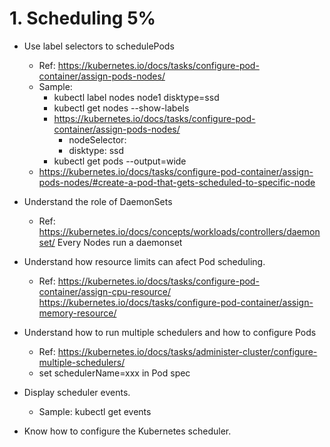 # 1. Scheduling 5%

* Use label selectors to schedulePods
  * Ref: https://kubernetes.io/docs/tasks/configure-pod-container/assign-pods-nodes/
  * Sample: 
    *  kubectl label nodes node1 disktype=ssd
    *  kubectl get nodes --show-labels
    *  https://kubernetes.io/docs/tasks/configure-pod-container/assign-pods-nodes/
        * nodeSelector:
        * disktype: ssd
    *  kubectl get pods --output=wide
  * https://kubernetes.io/docs/tasks/configure-pod-container/assign-pods-nodes/#create-a-pod-that-gets-scheduled-to-specific-node
  
* Understand the role of DaemonSets
  * Ref: https://kubernetes.io/docs/concepts/workloads/controllers/daemonset/
  Every Nodes run a daemonset

* Understand how resource limits can afect Pod scheduling.
  * Ref: https://kubernetes.io/docs/tasks/configure-pod-container/assign-cpu-resource/
  https://kubernetes.io/docs/tasks/configure-pod-container/assign-memory-resource/

* Understand how to run multiple schedulers and how to configure Pods
  * Ref: https://kubernetes.io/docs/tasks/administer-cluster/configure-multiple-schedulers/
  * set schedulerName=xxx in Pod spec

* Display scheduler events.
  * Sample: kubectl get events

* Know how to configure the Kubernetes scheduler.